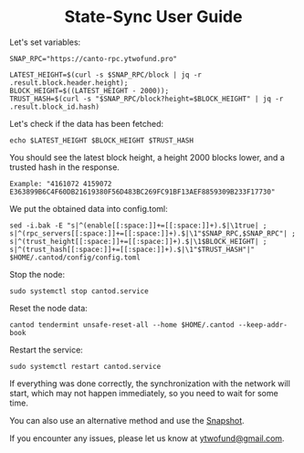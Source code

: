 <h1 align="center"> State-Sync User Guide </h1>

Let's set variables:
```
SNAP_RPC="https://canto-rpc.ytwofund.pro"

LATEST_HEIGHT=$(curl -s $SNAP_RPC/block | jq -r .result.block.header.height);
BLOCK_HEIGHT=$((LATEST_HEIGHT - 2000));
TRUST_HASH=$(curl -s "$SNAP_RPC/block?height=$BLOCK_HEIGHT" | jq -r .result.block_id.hash)
```

Let's check if the data has been fetched:
```
echo $LATEST_HEIGHT $BLOCK_HEIGHT $TRUST_HASH
```

You should see the latest block height, a height 2000 blocks lower, and a trusted hash in the response.
```
Example: "4161072 4159072 E363899B6C4F60DB21619380F56D483BC269FC91BF13AEF8859309B233F17730"
```

We put the obtained data into config.toml:
```
sed -i.bak -E "s|^(enable[[:space:]]+=[[:space:]]+).$|\1true| ;
s|^(rpc_servers[[:space:]]+=[[:space:]]+).$|\1"$SNAP_RPC,$SNAP_RPC"| ;
s|^(trust_height[[:space:]]+=[[:space:]]+).$|\1$BLOCK_HEIGHT| ;
s|^(trust_hash[[:space:]]+=[[:space:]]+).$|\1"$TRUST_HASH"|" $HOME/.cantod/config/config.toml
```
Stop the node:
```
sudo systemctl stop cantod.service
```
Reset the node data:
```
cantod tendermint unsafe-reset-all --home $HOME/.cantod --keep-addr-book
```
Restart the service:
```
sudo systemctl restart cantod.service
```
If everything was done correctly, the synchronization with the network will start, which may not happen immediately, so you need to wait for some time.

You can also use an alternative method and use the [Snapshot](https://github.com/YTWOFUND/Canto/blob/main/Snapshot.md).

If you encounter any issues, please let us know at ytwofund@gmail.com.
